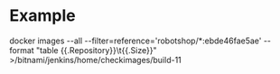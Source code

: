 # Example 


docker images --all --filter=reference='robotshop/*:ebde46fae5ae' --format "table {{.Repository}}\t{{.Size}}" >/bitnami/jenkins/home/checkimages/build-11